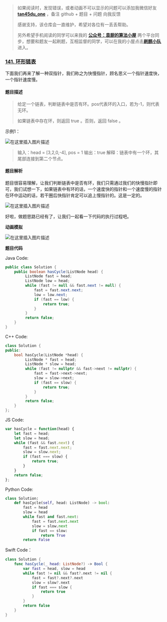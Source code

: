 > 如果阅读时，发现错误，或者动画不可以显示的问题可以添加我微信好友  **[tan45du_one](https://raw.githubusercontent.com/tan45du/tan45du.github.io/master/个人微信.15egrcgqd94w.jpg)** ，备注  github  + 题目 + 问题  向我反馈
>
> 感谢支持，该仓库会一直维护，希望对各位有一丢丢帮助。
>
> 另外希望手机阅读的同学可以来我的 <u>[**公众号：袁厨的算法小屋**](https://raw.githubusercontent.com/tan45du/test/master/微信图片_20210320152235.2pthdebvh1c0.png)</u> 两个平台同步，想要和题友一起刷题，互相监督的同学，可以在我的小屋点击<u>[**刷题小队**](https://raw.githubusercontent.com/tan45du/test/master/微信图片_20210320152235.2pthdebvh1c0.png)</u>进入。 

### [141. 环形链表](https://leetcode-cn.com/problems/linked-list-cycle/)

下面我们再来了解一种双指针，我们称之为快慢指针，顾名思义一个指针速度快，一个指针速度慢。

#### 题目描述

> 给定一个链表，判断链表中是否有环。pos代表环的入口，若为-1，则代表无环。
>
> 如果链表中存在环，则返回 true 。否则，返回 false 。

示例1：

![在这里插入图片描述](https://img-blog.csdnimg.cn/20210321131949755.png)

> 输入：head = [3,2,0,-4], pos = 1
> 输出：true
> 解释：链表中有一个环，其尾部连接到第二个节点。

#### 题目解析

题目很容易理解，让我们判断链表中是否有环，我们只需通过我们的快慢指针即可，我们试想一下，如果链表中有环的话，一个速度快的指针和一个速度慢的指针在环中运动的话，若干圈后快指针肯定可以追上慢指针的。这是一定的。

![在这里插入图片描述](https://img-blog.csdnimg.cn/20210321132015849.png)

好啦，做题思路已经有了，让我们一起看一下代码的执行过程吧。

**动画模拟**

![在这里插入图片描述](https://img-blog.csdnimg.cn/20210321115836276.gif)



**题目代码**

Java Code:
```java
public class Solution {
    public boolean hasCycle(ListNode head) {
         ListNode fast = head;
         ListNode low = head;
         while (fast != null && fast.next != null) {
             fast = fast.next.next;
             low = low.next;
             if (fast == low) {
                 return true;
             }
         }
         return false;
    }
}
```

C++ Code:

```cpp
class Solution {
public:
    bool hasCycle(ListNode *head) {
         ListNode * fast = head;
         ListNode * slow = head;
         while (fast != nullptr && fast->next != nullptr) {
             fast = fast->next->next;
             slow = slow->next;
             if (fast == slow) {
                 return true;
             }
         }
         return false;
    }
};
```

JS Code:

```javascript
var hasCycle = function(head) {
    let fast = head;
    let slow = head;
    while (fast && fast.next) {
        fast = fast.next.next;
        slow = slow.next;
        if (fast === slow) {
            return true;
        }
    }
    return false;
};
```

Python Code:

```python
class Solution:
    def hasCycle(self, head: ListNode) -> bool:
        fast = head
        slow = head
        while fast and fast.next:
            fast = fast.next.next
            slow = slow.next
            if fast == slow:
                return True
        return False
```

Swift Code：

```swift
class Solution {
    func hasCycle(_ head: ListNode?) -> Bool {
        var fast = head, slow = head
        while fast != nil && fast?.next != nil {
            fast = fast?.next?.next
            slow = slow?.next
            if fast === slow {
                return true
            }
        }
        return false
    }
}
```
